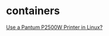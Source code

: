 containers
==========

[Use a Pantum P2500W Printer in Linux?](https://github.com/enckse/howdoi/blob/master/software/printing/pantum.md)
